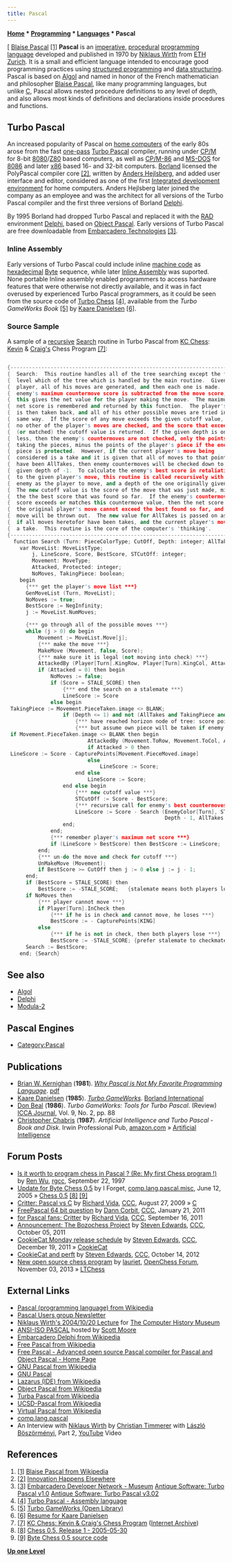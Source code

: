 ```yaml
---
title: Pascal
---
```

**[Home](Home "Home") \* [Programming](Programming "Programming") \* [Languages](Languages "Languages") \* Pascal**



[ [Blaise Pascal](Mathematician#Pascal "Mathematician") <a id="cite-note-1" href="#cite-ref-1">[1]</a>
**Pascal** is an [imperative](https://en.wikipedia.org/wiki/Imperative_programming), [procedural](https://en.wikipedia.org/wiki/Procedural_programming) [programming language](https://en.wikipedia.org/wiki/Programming_language) developed and published in 1970 by [Niklaus Wirth](Mathematician#NEWirth "Mathematician") from [ETH Zurich](ETH_Zurich "ETH Zurich"). It is a small and efficient language intended to encourage good programming practices using [structured programming](https://en.wikipedia.org/wiki/Structured_programming) and [data structuring](https://en.wikipedia.org/wiki/Data_structure). Pascal is based on [Algol](Algol "Algol") and named in honor of the French mathematician and philosopher [Blaise Pascal](Mathematician#Pascal "Mathematician"), like many programming languages, but unlike [C](C "C"), Pascal allows nested procedure definitions to any level of depth, and also allows most kinds of definitions and declarations inside procedures and functions. 



## Turbo Pascal


An increased popularity of Pascal on [home computers](https://en.wikipedia.org/wiki/Home_computer) of the early 80s arose from the fast [one-pass](https://en.wikipedia.org/wiki/One-pass_compiler) [Turbo Pascal](https://en.wikipedia.org/wiki/Turbo_Pascal) compiler, running under [CP/M](https://en.wikipedia.org/wiki/CP/M) for 8-bit [8080](8080 "8080")/[Z80](Z80 "Z80") based computers, as well as [CP/M-86](https://en.wikipedia.org/wiki/CP/M-86) and [MS-DOS](MS-DOS "MS-DOS") for [8086](8086 "8086") and later [x86](X86 "X86") based 16- and 32-bit computers. [Borland](https://en.wikipedia.org/wiki/Borland) licensed the PolyPascal compiler core <a id="cite-note-2" href="#cite-ref-2">[2]</a>, written by [Anders Hejlsberg](https://en.wikipedia.org/wiki/Anders_Hejlsberg), and added user interface and editor, considered as one of the first [Integrated development environment](https://en.wikipedia.org/wiki/Integrated_Development_Environment) for home computers. Anders Hejlsberg later joined the company as an employee and was the architect for all versions of the Turbo Pascal compiler and the first three versions of Borland [Delphi](Delphi "Delphi"). 


By 1995 Borland had dropped Turbo Pascal and replaced it with the [RAD](https://en.wikipedia.org/wiki/Rapid_Application_Development) environment [Delphi](Delphi "Delphi"), based on [Object Pascal](https://en.wikipedia.org/wiki/Object_Pascal). Early versions of Turbo Pascal are free downloadable from [Embarcadero Technologies](https://en.wikipedia.org/wiki/Embarcadero_Technologies) <a id="cite-note-3" href="#cite-ref-3">[3]</a>.



### Inline Assembly


Early versions of Turbo Pascal could include inline [machine code](https://en.wikipedia.org/wiki/Machine_code) as [hexadecimal](https://en.wikipedia.org/wiki/Hexadecimal) [Byte](Byte "Byte") sequence, while later [Inline Assembly](Assembly#InlineAssembly "Assembly") was suported. None portable Inline assembly enabled programmers to access hardware features that were otherwise not directly available, and it was in fact overused by experienced Turbo Pascal programmers, as it could be seen from the source code of [Turbo Chess](Turbo_Chess "Turbo Chess") <a id="cite-note-4" href="#cite-ref-4">[4]</a>, available from the *Turbo GameWorks Book* <a id="cite-note-5" href="#cite-ref-5">[5]</a> by [Kaare Danielsen](Kaare_Danielsen "Kaare Danielsen") <a id="cite-note-6" href="#cite-ref-6">[6]</a>.




### Source Sample


A sample of a [recursive](Recursion "Recursion") [Search](Search "Search") routine in Turbo Pascal from [KC Chess](KC_Chess "KC Chess"): [Kevin](R._Kevin_Phillips "R. Kevin Phillips") & [Craig's](Craig_S._Bruce "Craig S. Bruce") Chess Program <a id="cite-note-7" href="#cite-ref-7">[7]</a>:




```C++

{----------------------------------------------------------------------------}
{  Search:  This routine handles all of the tree searching except the first  }
{  level which of the tree which is handled by the main routine.  Given the  }
{  player, all of his moves are generated, and then each one is made.  The   }
{  enemy's maximum countermove score is subtracted from the move score, and  }
{  this gives the net value for the player making the move.  The maximum     }
{  net score is remembered and returned by this function.  The player's move }
{  is then taken back, and all of his other possible moves are tried in this }
{  same way.  If the score of any move exceeds the given cutoff value, then  }
{  no other of the player's moves are checked, and the score that exceeded   }
{  (or matched) the cutoff value is returned.  If the given depth is one or  }
{  less, then the enemy's countermoves are not checked, only the points for  }
{  taking the pieces, minus the points of the player's piece if the enemy's  }
{  piece is protected.  However, if the current player's move being          }
{  considered is a take and it is given that all of moves to that point      }
{  have been AllTakes, then enemy countermoves will be checked down to a     }
{  given depth of -1.  To calculate the enemy's best score in retaliation    }
{  to the given player's move, this routine is called recursively with the   }
{  enemy as the player to move, and a depth of the one originally given, -1. }
{  The new cutoff value is the score of the move that was just made, minus   }
{  the the best score that was found so far.  If the enemy's countermoves    }
{  score exceeds or matches this countermove value, then the net score of    }
{  the original player's move cannot exceed the best found so far, and the   }
{  move will be thrown out.  The new value for AllTakes is passed on as true }
{  if all moves heretofor have been takes, and the current player's move is  }
{  a take.  This routine is the core of the computer's 'thinking'.           }
{----------------------------------------------------------------------------}
  function Search (Turn: PieceColorType; CutOff, Depth: integer; AllTakes : boolean) : integer;
    var MoveList: MoveListType;
        j, LineScore, Score, BestScore, STCutOff: integer;
        Movement: MoveType;
        Attacked, Protected: integer;
        NoMoves, TakingPiece: boolean;
    begin
      {*** get the player's move list ***}
      GenMoveList (Turn, MoveList);
      NoMoves := true;
      BestScore := NegInfinity;
      j := MoveList.NumMoves;

      {*** go through all of the possible moves ***}
      while (j > 0) do begin
          Movement := MoveList.Move[j];
          {*** make the move ***}
          MakeMove (Movement, false, Score);
          {*** make sure it is legal (not moving into check) ***}
          AttackedBy (Player[Turn].KingRow, Player[Turn].KingCol, Attacked, Protected);
          if (Attacked = 0) then begin
              NoMoves := false;
              if (Score = STALE_SCORE) then
                  {*** end the search on a stalemate ***}
                  LineScore := Score
              else begin
 TakingPiece := Movement.PieceTaken.image <> BLANK; 
                  if (Depth <= 1) and not (AllTakes and TakingPiece and (Depth >= PLUNGE_DEPTH)) then begin
                      {*** have reached horizon node of tree: score points for piece taken ***}
                      {*** but assume own piece will be taken if enemy's piece is protected ***}
 if Movement.PieceTaken.image <> BLANK then begin 
                          AttackedBy (Movement.ToRow, Movement.ToCol, Attacked, Protected);
                          if Attacked > 0 then
 LineScore := Score - CapturePoints[Movement.PieceMoved.image] 
                          else
                              LineScore := Score;
                      end else
                          LineScore := Score;
                  end else begin
                      {*** new cutoff value ***}
                      STCutOff := Score - BestScore;
                      {*** recursive call for enemy's best countermoves score ***}
                      LineScore := Score - Search (EnemyColor[Turn], STCutOff,
                                                   Depth - 1, AllTakes and TakingPiece);
                  end;
              end;
              {*** remember player's maximum net score ***}
              if (LineScore > BestScore) then BestScore := LineScore;
          end;
          {*** un-do the move and check for cutoff ***}
          UnMakeMove (Movement);
          if BestScore >= CutOff then j := 0 else j := j - 1;
      end;
      if (BestScore = STALE_SCORE) then
          BestScore := -STALE_SCORE;   {stalemate means both players lose}
      if NoMoves then
          {*** player cannot move ***}
          if Player[Turn].InCheck then
              {*** if he is in check and cannot move, he loses ***}
              BestScore := - CapturePoints[KING]
          else
              {*** if he is not in check, then both players lose ***}
              BestScore := -STALE_SCORE; {prefer stalemate to checkmate}
      Search := BestScore;
    end; {Search}

```

## See also


* [Algol](Algol "Algol")
* [Delphi](Delphi "Delphi")
* [Modula-2](index.php?title=Modula-2&action=edit&redlink=1 "Modula-2 (page does not exist)")






## Pascal Engines


* [Category:Pascal](Category:Pascal "Category:Pascal")


## Publications


* [Brian W. Kernighan](https://en.wikipedia.org/wiki/Brian_Kernighan) (**1981**). *[Why Pascal is Not My Favorite Programming Language](http://doc.cat-v.org/bell_labs/why_pascal/)*. [pdf](http://doc.cat-v.org/bell_labs/why_pascal/why_pascal_is_not_my_favorite_language.pdf)
* [Kaare Danielsen](Kaare_Danielsen "Kaare Danielsen") (**1985**). *[Turbo GameWorks](http://openlibrary.org/b/OL2753290M/Turbo_GameWorks)*. [Borland International](https://en.wikipedia.org/wiki/Borland)
* [Don Beal](Don_Beal "Don Beal") (**1986**). *Turbo GameWorks: Tools for Turbo Pascal*. (Review) [ICCA Journal](ICGA_Journal "ICGA Journal"), Vol. 9, No. 2, pp. 88
* [Christopher Chabris](Christopher_Chabris "Christopher Chabris") (**1987**). *Artificial Intelligence and Turbo Pascal - Book and Disk*. Irwin Professional Pub, [amazon.com](http://www.amazon.com/Artificial-Intelligence-Turbo-Pascal-Book/dp/0870949632/ref=sr_1_10?s=books&ie=UTF8&qid=1352556486&sr=1-10) » [Artificial Intelligence](Artificial_Intelligence "Artificial Intelligence")


## Forum Posts


* [Is it worth to program chess in Pascal ? (Re: My first Chess program !)](http://groups.google.com/group/rec.games.chess.computer/msg/c98eca644be51aae) by [Ren Wu](Ren_Wu "Ren Wu"), [rgcc](Computer_Chess_Forums "Computer Chess Forums"), September 22, 1997
* [Update for Byte Chess 0.5](http://groups.google.com/group/comp.lang.pascal.misc/browse_frm/thread/13268077738fa33) by I Forget, [comp.lang.pascal.misc](http://groups.google.com/group/comp.lang.pascal.misc/topics), June 12, 2005 » [Chess 0.5](Chess_0.5 "Chess 0.5") <a id="cite-note-8" href="#cite-ref-8">[8]</a> <a id="cite-note-9" href="#cite-ref-9">[9]</a>
* [Critter: Pascal vs C](http://www.talkchess.com/forum/viewtopic.php?t=29562) by [Richard Vida](Richard_Vida "Richard Vida"), [CCC](CCC "CCC"), August 27, 2009 » [C](C "C")
* [FreePascal 64 bit question](http://www.talkchess.com/forum/viewtopic.php?t=37721) by [Dann Corbit](Dann_Corbit "Dann Corbit"), [CCC](CCC "CCC"), January 21, 2011
* [for Pascal fans: Critter](http://www.talkchess.com/forum/viewtopic.php?t=40414) by [Richard Vida](Richard_Vida "Richard Vida"), [CCC](CCC "CCC"), September 16, 2011
* [Announcement: The Bozochess Project](http://www.talkchess.com/forum/viewtopic.php?t=40643) by [Steven Edwards](Steven_Edwards "Steven Edwards"), [CCC](CCC "CCC"), October 05, 2011
* [CookieCat Monday release schedule](http://www.talkchess.com/forum/viewtopic.php?t=41522) by [Steven Edwards](Steven_Edwards "Steven Edwards"), [CCC](CCC "CCC"), December 19, 2011 » [CookieCat](CookieCat "CookieCat")
* [CookieCat and perft](http://www.talkchess.com/forum/viewtopic.php?t=45568) by [Steven Edwards](Steven_Edwards "Steven Edwards"), [CCC](CCC "CCC"), October 14, 2012
* [New open source chess program](http://www.open-chess.org/viewtopic.php?f=3&t=2491) by [lauriet](Laurie_Tunnicliffe "Laurie Tunnicliffe"), [OpenChess Forum](Computer_Chess_Forums "Computer Chess Forums"), November 03, 2013 » [LTChess](LTChess "LTChess")


## External Links


* [Pascal (programming language) from Wikipedia](https://en.wikipedia.org/wiki/Pascal_%28programming_language%29)
* [Pascal Users group Newsletter](http://www.moorecad.com/standardpascal/pug.html)
* [Niklaus Wirth's 2004/10/20 Lecture](http://www.moorecad.com/standardpascal/wirthlect.html) for [The Computer History Museum](The_Computer_History_Museum "The Computer History Museum")
* [ANSI-ISO PASCAL](http://www.moorecad.com/standardpascal/) hosted by [Scott Moore](http://www.moorecad.com/standardpascal/scottmoore.html)
* [Embarcadero Delphi from Wikipedia](https://en.wikipedia.org/wiki/Embarcadero_Delphi)
* [Free Pascal from Wikipedia](https://en.wikipedia.org/wiki/Free_Pascal)
* [Free Pascal - Advanced open source Pascal compiler for Pascal and Object Pascal - Home Page](http://www.freepascal.org/)
* [GNU Pascal from Wikipedia](https://en.wikipedia.org/wiki/GNU_Pascal)
* [GNU Pascal](http://www.gnu-pascal.de/gpc/h-index.html)
* [Lazarus (IDE) from Wikipedia](https://en.wikipedia.org/wiki/Lazarus_%28IDE%29)
* [Object Pascal from Wikipedia](https://en.wikipedia.org/wiki/Object_Pascal)
* [Turba Pascal from Wikipedia](https://en.wikipedia.org/wiki/Turbo_Pascal)
* [UCSD-Pascal from Wikipedia](https://en.wikipedia.org/wiki/UCSD_Pascal)
* [Virtual Pascal from Wikipedia](https://en.wikipedia.org/wiki/Virtual_Pascal)
* [comp.lang.pascal](http://groups.google.com/groups/dir?sel=usenet%3Dcomp.lang.pascal%2C&)
* An Interview with [Niklaus Wirth](Mathematician#NEWirth "Mathematician") by [Christian Timmerer](http://www-itec.uni-klu.ac.at/~timse/) with [László Böszörményi](http://de.wikipedia.org/wiki/L%C3%A1szl%C3%B3_B%C3%B6sz%C3%B6rm%C3%A9nyi), Part 2, [YouTube](https://en.wikipedia.org/wiki/YouTube) Video


 
## References


1. <a id="cite-ref-1" href="#cite-note-1">[1]</a> [Blaise Pascal from Wikipedia](https://en.wikipedia.org/wiki/Blaise_Pascal)
2. <a id="cite-ref-2" href="#cite-note-2">[2]</a> [Innovation Happens Elsewhere](http://www.dreamsongs.com/IHE/IHE-12.html)
3. <a id="cite-ref-3" href="#cite-note-3">[3]</a> [Embarcadero Developer Network - Museum](http://edn.embarcadero.com/museum/)
[Antique Software: Turbo Pascal v1.0](http://edn.embarcadero.com/article/20693)
[Antique Software: Turbo Pascal v3.02](http://edn.embarcadero.com/article/20792)
4. <a id="cite-ref-4" href="#cite-note-4">[4]</a> [Turbo Pascal - Assembly language](https://en.wikipedia.org/wiki/Turbo_Pascal#Assembly_language)
5. <a id="cite-ref-5" href="#cite-note-5">[5]</a> [Turbo GameWorks (Open Library)](http://openlibrary.org/b/OL2753290M/Turbo_GameWorks)
6. <a id="cite-ref-6" href="#cite-note-6">[6]</a> [Resume for Kaare Danielsen](http://www.danielsen.com/resume.shtml)
7. <a id="cite-ref-7" href="#cite-note-7">[7]</a> [KC Chess: Kevin & Craig's Chess Program](https://web.archive.org/web/20120411173812/http://www.csbruce.com/~csbruce/chess/) ([Internet Archive](https://en.wikipedia.org/wiki/Internet_Archive))
8. <a id="cite-ref-8" href="#cite-note-8">[8]</a> [Chess 0.5, Release 1 - 2005-05-30](http://www.moorecad.com/standardpascal/ByteChess.txt)
9. <a id="cite-ref-9" href="#cite-note-9">[9]</a> [Byte Chess 0.5 source code](http://www.moorecad.com/standardpascal/Chess05.pas)

**[Up one Level](Languages "Languages")**







 
